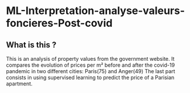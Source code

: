 # ML-Interpretation-analyse-valeurs-foncieres-Post-covid

## What is this ?

This is an analysis of property values from the government website. 
It compares the evolution of prices per m² before and after the covid-19 pandemic in two different cities: Paris(75) and Anger(49)
The last part consists in using supervised learning to predict the price of a Parisian apartment. 
